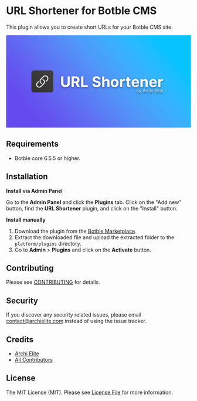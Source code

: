 # URL Shortener for Botble CMS

This plugin allows you to create short URLs for your Botble CMS site.

![](screenshot.png)

## Requirements

- Botble core 6.5.5 or higher.

## Installation

**Install via Admin Panel**

Go to the **Admin Panel** and click the **Plugins** tab. Click on the "Add new" button, find the **URL Shortener** plugin, and click on the "Install" button.

**Install manually**

1. Download the plugin from the [Botble Marketplace](https://marketplace.botble.com/products/archielite/url-shortener).
2. Extract the downloaded file and upload the extracted folder to the `platform/plugins` directory.
3. Go to **Admin** > **Plugins** and click on the **Activate** button.

## Contributing

Please see [CONTRIBUTING](CONTRIBUTING.md) for details.

## Security

If you discover any security related issues, please email contact@archielite.com instead of using the issue tracker.

## Credits

-   [Archi Elite](https://github.com/archielite)
-   [All Contributors](../../contributors)

## License

The MIT License (MIT). Please see [License File](LICENSE) for more information.
